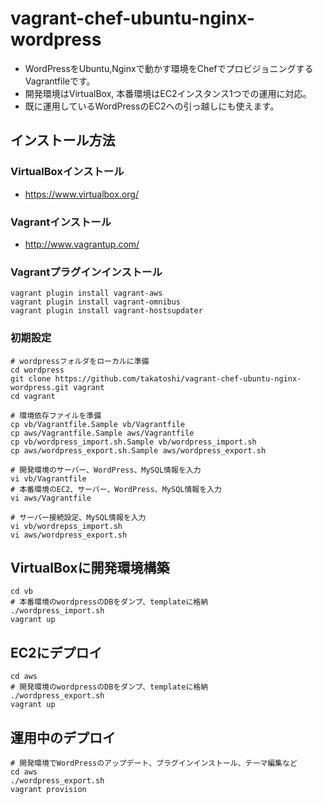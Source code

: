 # vagrant-chef-ubuntu-nginx-wordpress

* WordPressをUbuntu,Nginxで動かす環境をChefでプロビジョニングするVagrantfileです。
* 開発環境はVirtualBox, 本番環境はEC2インスタンス1つでの運用に対応。
* 既に運用しているWordPressのEC2への引っ越しにも使えます。

## インストール方法

### VirtualBoxインストール
 * https://www.virtualbox.org/

### Vagrantインストール
 * http://www.vagrantup.com/

### Vagrantプラグインインストール
```
vagrant plugin install vagrant-aws
vagrant plugin install vagrant-omnibus
vagrant plugin install vagrant-hostsupdater
```

### 初期設定
```
# wordpressフォルダをローカルに準備
cd wordpress
git clone https://github.com/takatoshi/vagrant-chef-ubuntu-nginx-wordpress.git vagrant
cd vagrant

# 環境依存ファイルを準備
cp vb/Vagrantfile.Sample vb/Vagrantfile
cp aws/Vagrantfile.Sample aws/Vagrantfile
cp vb/wordpress_import.sh.Sample vb/wordpress_import.sh
cp aws/wordpress_export.sh.Sample aws/wordpress_export.sh

# 開発環境のサーバー、WordPress、MySQL情報を入力
vi vb/Vagrantfile
# 本番環境のEC2、サーバー、WordPress、MySQL情報を入力
vi aws/Vagrantfile

# サーバー接続設定、MySQL情報を入力
vi vb/wordrepss_import.sh
vi aws/wordpress_export.sh
```
## VirtualBoxに開発環境構築
```
cd vb
# 本番環境のwordpressのDBをダンプ、templateに格納
./wordpress_import.sh
vagrant up
```

## EC2にデプロイ
```
cd aws
# 開発環境のwordpressのDBをダンプ、templateに格納
./wordpress_export.sh
vagrant up
```

## 運用中のデプロイ
```
# 開発環境でWordPressのアップデート、プラグインインストール、テーマ編集など
cd aws
./wordpress_export.sh
vagrant provision
```
